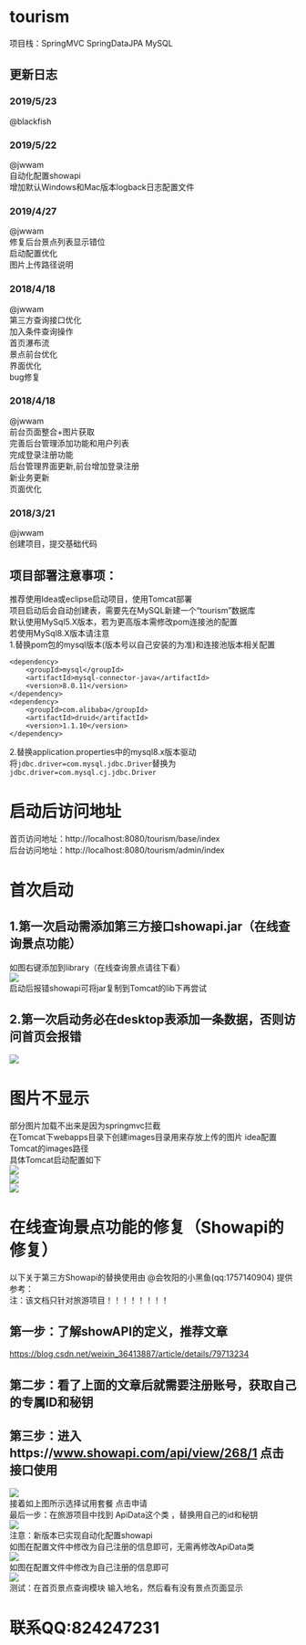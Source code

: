 # tourism  
项目栈：SpringMVC SpringDataJPA MySQL    

## 更新日志  
### 2019/5/23  
@blackfish  


### 2019/5/22 
@jwwam  
自动化配置showapi  
增加默认Windows和Mac版本logback日志配置文件    

### 2019/4/27  
@jwwam  
修复后台景点列表显示错位  
启动配置优化  
图片上传路径说明  

### 2018/4/18  
@jwwam  
第三方查询接口优化  
加入条件查询操作  
首页瀑布流  
景点前台优化  
界面优化  
bug修复  

### 2018/4/18  
@jwwam  
前台页面整合+图片获取  
完善后台管理添加功能和用户列表  
完成登录注册功能  
后台管理界面更新,前台增加登录注册  
新业务更新  
页面优化  

### 2018/3/21  
@jwwam  
创建项目，提交基础代码  

## 项目部署注意事项：  
推荐使用Idea或eclipse启动项目，使用Tomcat部署  
项目启动后会自动创建表，需要先在MySQL新建一个“tourism”数据库   
默认使用MySql5.X版本，若为更高版本需修改pom连接池的配置  
若使用MySql8.X版本请注意  
1.替换pom包的mysql版本(版本号以自己安装的为准)和连接池版本相关配置  
```
<dependency>  
    <groupId>mysql</groupId>
    <artifactId>mysql-connector-java</artifactId>
    <version>8.0.11</version>
</dependency>
<dependency>
    <groupId>com.alibaba</groupId>
    <artifactId>druid</artifactId>
    <version>1.1.10</version>
</dependency>
```
2.替换application.properties中的mysql8.x版本驱动  
将```jdbc.driver=com.mysql.jdbc.Driver```替换为```jdbc.driver=com.mysql.cj.jdbc.Driver```  

# 启动后访问地址  
首页访问地址：http://localhost:8080/tourism/base/index  
后台访问地址：http://localhost:8080/tourism/admin/index  

# 首次启动  
## 1.第一次启动需添加第三方接口showapi.jar（在线查询景点功能）  
如图右键添加到library（在线查询景点请往下看）   
![](https://github.com/jwwam/tourism/blob/master/src/main/webapp/images/addjar1.png)    
启动后报错showapi可将jar复制到Tomcat的lib下再尝试   
## 2.第一次启动务必在desktop表添加一条数据，否则访问首页会报错  
![](https://github.com/jwwam/tourism/blob/master/src/main/webapp/images/beforestart.png)  

# 图片不显示  
部分图片加载不出来是因为springmvc拦截   
在Tomcat下webapps目录下创建images目录用来存放上传的图片 idea配置Tomcat的images路径  
具体Tomcat启动配置如下  
![](https://github.com/jwwam/tourism/blob/master/src/main/webapp/images/imageUpload1.png)   
![](https://github.com/jwwam/tourism/blob/master/src/main/webapp/images/imageUpload2.png)   
![](https://github.com/jwwam/tourism/blob/master/src/main/webapp/images/imageUpload3.png)   

# 在线查询景点功能的修复（Showapi的修复）
以下关于第三方Showapi的替换使用由 @会牧阳的小黑鱼(qq:1757140904) 提供参考：  
注：该文档只针对旅游项目！！！！！！！！   
## 第一步：了解showAPI的定义，推荐文章  
https://blog.csdn.net/weixin_36413887/article/details/79713234  
## 第二步：看了上面的文章后就需要注册账号，获取自己的专属ID和秘钥  
## 第三步：进入https://www.showapi.com/api/view/268/1  点击 接口使用    
![](https://github.com/jwwam/tourism/blob/master/src/main/webapp/images/showapi1.png)   
接着如上图所示选择试用套餐  点击申请  
最后一步：在旅游项目中找到 ApiData这个类 ，替换用自己的id和秘钥  
![](https://github.com/jwwam/tourism/blob/master/src/main/webapp/images/showapi2.png)  
注意：新版本已实现自动化配置showapi   
如图在配置文件中修改为自己注册的信息即可，无需再修改ApiData类  
![](https://github.com/jwwam/tourism/blob/master/src/main/webapp/images/showapi3.png)  
如图在配置文件中修改为自己注册的信息即可  
![](https://github.com/jwwam/tourism/blob/blackfish/src/main/webapp/images/showapi3.png)  
测试：在首页景点查询模块  输入地名，然后看有没有景点页面显示   

# 联系QQ:824247231  
